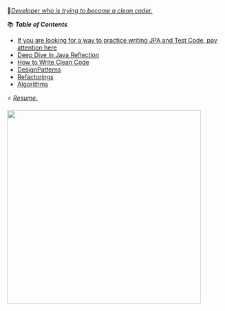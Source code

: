 🎯[_Developer who is trying to become a clean coder._](https://github.com/BAEKJungHo/clean-programming)

📚 ___Table of Contents___

- [If you are looking for a way to practice writing JPA and Test Code, pay attention here](https://github.com/BAEKJungHo/jtcwp)
- [Deep Dive In Java Reflection](https://github.com/BAEKJungHo/deepdiveinreflection)
- [How to Write Clean Code](https://github.com/BAEKJungHo/clean-programming)
- [DesignPatterns](https://github.com/BAEKJungHo/designpattern/tree/master/designpatterns)
- [Refactorings](https://github.com/BAEKJungHo/designpattern/tree/master/refactorings)
- [Algorithms](https://github.com/BAEKJungHo/algorithms)

⭐ [_Resume._](https://baekjh.notion.site/b6648a29fbbc47af9e87826a3238ef32)

<p align="left">
<img src="https://github-readme-stats.vercel.app/api?username=BAEKJungHo&show_icons=true&theme=outrun" width="450"/> 
</p>

